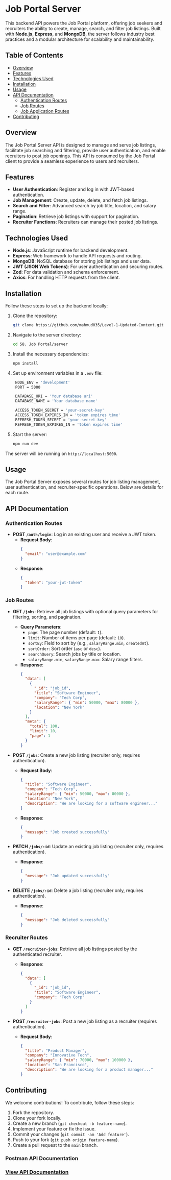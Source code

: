 # Job Portal Server

This backend API powers the Job Portal platform, offering job seekers and recruiters the ability to create, manage, search, and filter job listings. Built with **Node.js**, **Express**, and **MongoDB**, the server follows industry best practices and a modular architecture for scalability and maintainability.

## Table of Contents

- [Overview](#overview)
- [Features](#features)
- [Technologies Used](#technologies-used)
- [Installation](#installation)
- [Usage](#usage)
- [API Documentation](#api-documentation)
  - [Authentication Routes](#authentication-routes)
  - [Job Routes](#job-routes)
  - [Job Application Routes](#recruiter-routes)
- [Contributing](#contributing)

## Overview

The Job Portal Server API is designed to manage and serve job listings, facilitate job searching and filtering, provide user authentication, and enable recruiters to post job openings. This API is consumed by the Job Portal client to provide a seamless experience to users and recruiters.

## Features

- **User Authentication**: Register and log in with JWT-based authentication.
- **Job Management**: Create, update, delete, and fetch job listings.
- **Search and Filter**: Advanced search by job title, location, and salary range.
- **Pagination**: Retrieve job listings with support for pagination.
- **Recruiter Functions**: Recruiters can manage their posted job listings.

## Technologies Used

- **Node.js**: JavaScript runtime for backend development.
- **Express**: Web framework to handle API requests and routing.
- **MongoDB**: NoSQL database for storing job listings and user data.
- **JWT (JSON Web Tokens)**: For user authentication and securing routes.
- **Zod**: For data validation and schema enforcement.
- **Axios**: For handling HTTP requests from the client.

## Installation

Follow these steps to set up the backend locally:

1. Clone the repository:

   ```bash
   git clone https://github.com/mahmud035/Level-1-Updated-Content.git
   ```

2. Navigate to the server directory:

   ```bash
   cd 58. Job Portal/server
   ```

3. Install the necessary dependencies:

   ```bash
   npm install
   ```

4. Set up environment variables in a `.env` file:

   ```bash
    NODE_ENV = 'development'
    PORT = 5000

    DATABASE_URI = 'Your database uri'
    DATABASE_NAME = 'Your database name'

    ACCESS_TOKEN_SECRET = 'your-secret-key'
    ACCESS_TOKEN_EXPIRES_IN = 'token expires time'
    REFRESH_TOKEN_SECRET = 'your-secret-key'
    REFRESH_TOKEN_EXPIRES_IN = 'token expires time'
   ```

5. Start the server:
   ```bash
   npm run dev
   ```

The server will be running on `http://localhost:5000`.

## Usage

The Job Portal Server exposes several routes for job listing management, user authentication, and recruiter-specific operations. Below are details for each route.

## API Documentation

### Authentication Routes

- **POST `/auth/login`**: Log in an existing user and receive a JWT token.
  - **Request Body**:
    ```json
    {
      "email": "user@example.com"
    }
    ```
  - **Response**:
    ```json
    {
      "token": "your-jwt-token"
    }
    ```

### Job Routes

- **GET `/jobs`**: Retrieve all job listings with optional query parameters for filtering, sorting, and pagination.

  - **Query Parameters**:
    - `page`: The page number (default: `1`).
    - `limit`: Number of items per page (default: `10`).
    - `sortBy`: Field to sort by (e.g., `salaryRange.min`, `createdAt`).
    - `sortOrder`: Sort order (`asc` or `desc`).
    - `searchQuery`: Search jobs by title or location.
    - `salaryRange.min`, `salaryRange.max`: Salary range filters.
  - **Response**:
    ```json
    {
      "data": [
        {
          "_id": "job_id",
          "title": "Software Engineer",
          "company": "Tech Corp",
          "salaryRange": { "min": 50000, "max": 80000 },
          "location": "New York"
        }
      ],
      "meta": {
        "total": 100,
        "limit": 10,
        "page": 1
      }
    }
    ```

- **POST `/jobs`**: Create a new job listing (recruiter only, requires authentication).

  - **Request Body**:
    ```json
    {
      "title": "Software Engineer",
      "company": "Tech Corp",
      "salaryRange": { "min": 50000, "max": 80000 },
      "location": "New York",
      "description": "We are looking for a software engineer..."
    }
    ```
  - **Response**:
    ```json
    {
      "message": "Job created successfully"
    }
    ```

- **PATCH `/jobs/:id`**: Update an existing job listing (recruiter only, requires authentication).

  - **Response**:
    ```json
    {
      "message": "Job updated successfully"
    }
    ```

- **DELETE `/jobs/:id`**: Delete a job listing (recruiter only, requires authentication).
  - **Response**:
    ```json
    {
      "message": "Job deleted successfully"
    }
    ```

### Recruiter Routes

- **GET `/recruiter-jobs`**: Retrieve all job listings posted by the authenticated recruiter.

  - **Response**:
    ```json
    {
      "data": [
        {
          "_id": "job_id",
          "title": "Software Engineer",
          "company": "Tech Corp"
        }
      ]
    }
    ```

- **POST `/recruiter-jobs`**: Post a new job listing as a recruiter (requires authentication).
  - **Request Body**:
    ```json
    {
      "title": "Product Manager",
      "company": "Innovative Tech",
      "salaryRange": { "min": 70000, "max": 100000 },
      "location": "San Francisco",
      "description": "We are looking for a product manager..."
    }
    ```

## Contributing

We welcome contributions! To contribute, follow these steps:

1. Fork the repository.
2. Clone your fork locally.
3. Create a new branch (`git checkout -b feature-name`).
4. Implement your feature or fix the issue.
5. Commit your changes (`git commit -am 'Add feature'`).
6. Push to your fork (`git push origin feature-name`).
7. Create a pull request to the `main` branch.

### Postman API Documentation

<h3><a href="https://un-core-83592.postman.co/workspace/My-Workspace~978ad5b1-3bf3-4cc6-8eed-660089906b37/collection/27487917-f38c36a0-c39a-4119-9b45-c2d5b2405dd4?action=share&creator=27487917&active-environment=27487917-7f5abd00-b24f-42c7-b6f4-4d2947e5f7a7">View API Documentation</a> </h3>

